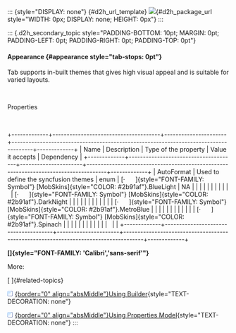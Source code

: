 ::: {style="DISPLAY: none"}
[](ms-xhelp:///?Id=d2h_url_template){#d2h_url_template} ![](!package_url!){#d2h_package_url style="WIDTH: 0px; DISPLAY: none; HEIGHT: 0px"}
:::

::: {.d2h_secondary_topic style="PADDING-BOTTOM: 10pt; MARGIN: 0pt; PADDING-LEFT: 0pt; PADDING-RIGHT: 0pt; PADDING-TOP: 0pt"}
#### Appearance {#appearance style="tab-stops: 0pt"}

Tab supports in-built themes that gives high visual appeal and is suitable for varied layouts.

 

Properties

 

+-------------+--------------------------------------+----------------------+-------------------------------------------------------------------------------------+-------------+
| Name        | Description                          | Type of the property | Value it accepts                                                                    | Dependency  |
+-------------+--------------------------------------+----------------------+-------------------------------------------------------------------------------------+-------------+
| AutoFormat  | Used to define the syncfusion themes | enum                 | [·      ]{style="FONT-FAMILY: Symbol"} [MobSkins]{style="COLOR: #2b91af"}.BlueLight | NA          |
|             |                                      |                      |                                                                                     |             |
|             |                                      |                      | [·      ]{style="FONT-FAMILY: Symbol"} [MobSkins]{style="COLOR: #2b91af"}.DarkNight |             |
|             |                                      |                      |                                                                                     |             |
|             |                                      |                      | [·      ]{style="FONT-FAMILY: Symbol"} [MobSkins]{style="COLOR: #2b91af"}.MetroBlue |             |
|             |                                      |                      |                                                                                     |             |
|             |                                      |                      | [·      ]{style="FONT-FAMILY: Symbol"} [MobSkins]{style="COLOR: #2b91af"}.Spinach   |             |
|             |                                      |                      |                                                                                     |             |
|             |                                      |                      |                                                                                     |             |
+-------------+--------------------------------------+----------------------+-------------------------------------------------------------------------------------+-------------+

**[]{style="FONT-FAMILY: 'Calibri','sans-serif'"}**  

More:

[ ]{#related-topics}

[![](button.gif){border="0" align="absMiddle"}Using Builder](ms-xhelp:///?Id=097dd3f0-a4d4-4ef4-a5fb-90bb47c7ccbf){style="TEXT-DECORATION: none"}

[![](button.gif){border="0" align="absMiddle"}Using Properties Model](ms-xhelp:///?Id=6382dc86-0894-4b04-a3f0-196ae9eedd29){style="TEXT-DECORATION: none"}
:::
